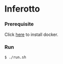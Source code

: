# Inferotto

### Prerequisite

Click [here](https://docs.docker.com/install/) to install docker.

### Run

```
$ ./run.sh
```
